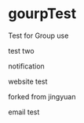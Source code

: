 # gourpTest
Test for Group use


test two

notification

website test

forked from jingyuan

email test
